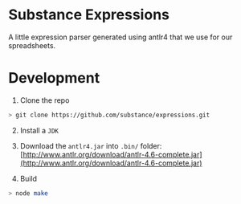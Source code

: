# Substance Expressions

A little expression parser generated using antlr4 that we use for our spreadsheets.

# Development

1. Clone the repo

```sh
> git clone https://github.com/substance/expressions.git
```


2. Install a `JDK`

3. Download the `antlr4.jar` into `.bin/` folder:
[http://www.antlr.org/download/antlr-4.6-complete.jar](http://www.antlr.org/download/antlr-4.6-complete.jar)

4. Build

```sh
> node make
```